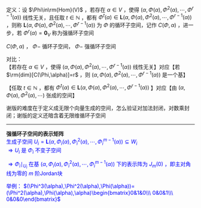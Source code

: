 定义：设 $\Phi\in\rm{Hom}(V)$ ，若存在 $\alpha\in V$ ，使得 $(\alpha,\Phi(\alpha),\Phi^2(\alpha),\cdots,\Phi^{r-1}(\alpha))$ 线性无关，且任取 $t\in\mathbb N$ ，都有 $\Phi^t(\alpha)\in\mathbf{L}(\alpha,\Phi(\alpha),\Phi^2(\alpha),\cdots,\Phi^{r-1}(\alpha))$ ，则称 $\mathbf{L}(\alpha,\Phi(\alpha),\Phi^2(\alpha),\cdots,\Phi^{r-1}(\alpha))$ 为 $\Phi$ 的循环子空间，记作 $C(\Phi,\alpha)$ ，进一步，若 $\Phi^r(\alpha)=\mathbf0_V$ 称为强循环子空间  
  
$C(\Phi,\alpha)$ ， $\Phi-$ 循环子空间， $\Phi-$ 强循环子空间  
  
对比：  
【若存在 $\alpha\in V$ ，使得 $(\alpha,\Phi(\alpha),\Phi^2(\alpha),\cdots,\Phi^{r-1}(\alpha))$ 线性无关】对应【若 $\rm{dim}[C(\Phi,\alpha)]=r$ ，则 $(\alpha,\Phi(\alpha),\Phi^2(\alpha),\cdots,\Phi^{r-1}(\alpha))$ 是一个基】  
  
【任取 $t\in\mathbb N$ ，都有 $\Phi^t(\alpha)\in\mathbf{L}(\alpha,\Phi(\alpha),\Phi^2(\alpha),\cdots,\Phi^{r-1}(\alpha))$ 】对应【由 $(\alpha,\Phi(\alpha),\Phi^2(\alpha),\cdots)$ 张成的空间】  
  
谢版的难度在于定义成无限个向量生成的空间，怎么验证对加法封闭，对数乘封闭；谢版的定义还暗含着无限维循环子空间  
  
---  
  
**强循环子空间的表示矩阵**  
<font color=blue>生成子空间 $U_i=\mathbf L(\alpha,\Phi_i(\alpha),\Phi^2_i(\alpha),\cdots,\Phi^{m-1}_i(\alpha))\subseteq W_i$  
$\Rightarrow U_i$ 是 $\Phi_i$ 不变子空间  
  
$\Rightarrow\Phi_i\mid_{U_i}$ 在基 $(\alpha,\Phi_i(\alpha),\Phi^2_i(\alpha),\cdots,\Phi^{m-1}_i(\alpha))$ 下的表示阵为 $J_m(0)$ ，即主对角线为零的 $m$ 阶Jordan块  
  
举例： $(\Phi^3(\alpha),\Phi^2(\alpha),\Phi(\alpha))=(\Phi^2(\alpha),\Phi(\alpha),\alpha)\begin{bmatrix}0&1&0\\\ 0&0&1\\\ 0&0&0\end{bmatrix}$ </font>  
